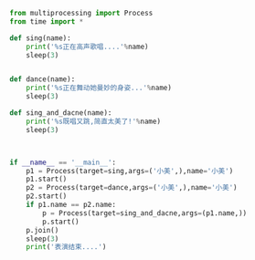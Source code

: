 
<BlogInfo id="818" title="6.多个子进程" author="白日梦想猿" pv=0 read_times=0 pre_cost_time=0分28秒 category="并发编程" tag_list="['并发编程']" create_time="2020.04.28 14:07:10" update_time="2020.04.28 14:48:35" />

```python
from multiprocessing import Process
from time import *

def sing(name):
    print('%s正在高声歌唱....'%name)
    sleep(3)


def dance(name):
    print('%s正在舞动她曼妙的身姿...'%name)
    sleep(3)

def sing_and_dacne(name):
    print('%s既唱又跳,简直太美了!'%name)
    sleep(3)



if __name__ == '__main__':
    p1 = Process(target=sing,args=('小美',),name='小美')
    p1.start()
    p2 = Process(target=dance,args=('小美',),name='小美')
    p2.start()
    if p1.name == p2.name:
        p = Process(target=sing_and_dacne,args=(p1.name,))
        p.start()
    p.join()
    sleep(3)
    print('表演结束....')
```
